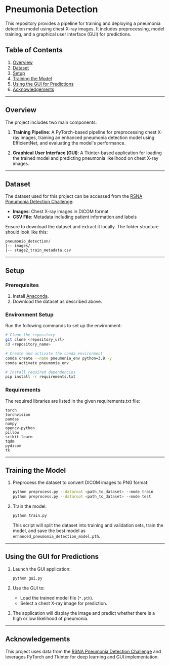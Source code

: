 # Pneumonia Detection

This repository provides a pipeline for training and deploying a pneumonia detection model using chest X-ray images. It includes preprocessing, model training, and a graphical user interface (GUI) for predictions.

## Table of Contents

1. [Overview](#overview)
2. [Dataset](#dataset)
3. [Setup](#setup)
4. [Training the Model](#training-the-model)
5. [Using the GUI for Predictions](#using-the-gui-for-predictions)
6. [Acknowledgements](#acknowledgements)

---

## Overview

The project includes two main components:

1. **Training Pipeline**: A PyTorch-based pipeline for preprocessing chest X-ray images, training an enhanced pneumonia detection model using EfficientNet, and evaluating the model's performance.

2. **Graphical User Interface (GUI)**: A Tkinter-based application for loading the trained model and predicting pneumonia likelihood on chest X-ray images.

---

## Dataset

The dataset used for this project can be accessed from the [RSNA Pneumonia Detection Challenge](https://www.kaggle.com/competitions/rsna-pneumonia-detection-challenge/data):

- **Images**: Chest X-ray images in DICOM format
- **CSV File**: Metadata including patient information and labels

Ensure to download the dataset and extract it locally. The folder structure should look like this:

```
pneumonio_detection/
|-- images/
|-- stage2_train_metadata.csv
```

---

## Setup

### Prerequisites

1. Install [Anaconda](https://www.anaconda.com/).
2. Download the dataset as described above.

### Environment Setup

Run the following commands to set up the environment:

```bash
# Clone the repository
git clone <repository_url>
cd <repository_name>

# Create and activate the conda environment
conda create --name pneumonia_env python=3.8 -y
conda activate pneumonia_env

# Install required dependencies
pip install -r requirements.txt
```

### Requirements

The required libraries are listed in the given requirements.txt file:

```
torch
torchvision
pandas
numpy
opencv-python
pillow
scikit-learn
tqdm
pydicom
tk
```

---

## Training the Model

1. Preprocess the dataset to convert DICOM images to PNG format:

   ```bash
   python preprocess.py --dataroot <path_to_dataset> --mode train
   python preprocess.py --dataroot <path_to_dataset> --mode test
   ```

2. Train the model:

   ```bash
   python train.py
   ```

   This script will split the dataset into training and validation sets, train the model, and save the best model as `enhanced_pneumonia_detection_model.pth`.

---

## Using the GUI for Predictions

1. Launch the GUI application:

   ```bash
   python gui.py
   ```

2. Use the GUI to:

   - Load the trained model file (`*.pth`).
   - Select a chest X-ray image for prediction.

3. The application will display the image and predict whether there is a high or low likelihood of pneumonia.

---

## Acknowledgements

This project uses data from the [RSNA Pneumonia Detection Challenge](https://www.kaggle.com/competitions/rsna-pneumonia-detection-challenge/data) and leverages PyTorch and Tkinter for deep learning and GUI implementation.


